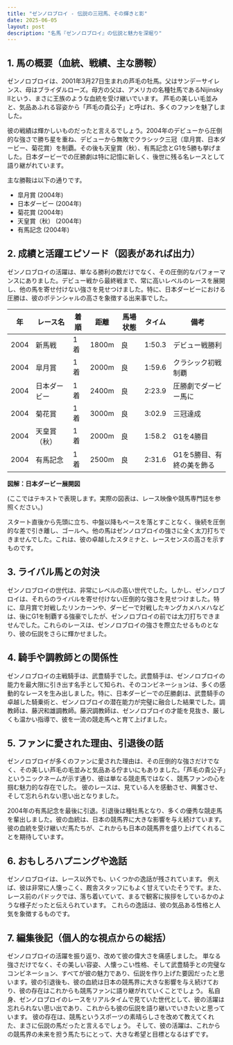 ```yaml
---
title: "ゼンノロブロイ - 伝説の三冠馬、その輝きと影"
date: 2025-06-05
layout: post
description: "名馬『ゼンノロブロイ』の伝説と魅力を深堀り"
---
```


## 1. 馬の概要（血統、戦績、主な勝鞍）

ゼンノロブロイは、2001年3月27日生まれの芦毛の牡馬。父はサンデーサイレンス、母はブライダルローズ。母方の父は、アメリカの名種牡馬であるNijinsky IIという、まさに王族のような血統を受け継いでいます。  芦毛の美しい毛並みと、気品あふれる容姿から「芦毛の貴公子」と呼ばれ、多くのファンを魅了しました。

彼の戦績は輝かしいものだったと言えるでしょう。2004年のデビューから圧倒的な強さで勝ち星を重ね、デビューから無敗でクラシック三冠（皐月賞、日本ダービー、菊花賞）を制覇。その後も天皇賞（秋）、有馬記念とG1を5勝も挙げました。日本ダービーでの圧勝劇は特に記憶に新しく、後世に残る名レースとして語り継がれています。

主な勝鞍は以下の通りです。

* 皐月賞 (2004年)
* 日本ダービー (2004年)
* 菊花賞 (2004年)
* 天皇賞（秋） (2004年)
* 有馬記念 (2004年)


## 2. 成績と活躍エピソード（図表があれば出力）

ゼンノロブロイの活躍は、単なる勝利の数だけでなく、その圧倒的なパフォーマンスにありました。デビュー戦から最終戦まで、常に高いレベルのレースを展開し、他の馬を寄せ付けない強さを見せつけました。特に、日本ダービーにおける圧勝は、彼のポテンシャルの高さを象徴する出来事でした。

| 年 | レース名          | 着順 | 距離 | 馬場状態 | タイム     | 備考                                      |
|---|-----------------|-----|------|----------|-----------|-------------------------------------------|
| 2004 | 新馬戦           | 1着 | 1800m | 良        | 1:50.3     | デビュー戦勝利                             |
| 2004 | 皐月賞           | 1着 | 2000m | 良        | 1:59.6     | クラシック初戦制覇                         |
| 2004 | 日本ダービー       | 1着 | 2400m | 良        | 2:23.9     | 圧勝劇でダービー馬に                         |
| 2004 | 菊花賞           | 1着 | 3000m | 良        | 3:02.9     | 三冠達成                                  |
| 2004 | 天皇賞（秋）       | 1着 | 2000m | 良        | 1:58.2     | G1を4勝目                               |
| 2004 | 有馬記念         | 1着 | 2500m | 良        | 2:31.6     | G1を5勝目、有終の美を飾る                   |


**図解：日本ダービー展開図**

(ここではテキストで表現します。実際の図表は、レース映像や競馬専門誌を参照ください。)

スタート直後から先頭に立ち、中盤以降もペースを落とすことなく、後続を圧倒的な差で引き離し、ゴールへ。他の馬はゼンノロブロイの強さに全く太刀打ちできませんでした。これは、彼の卓越したスタミナと、レースセンスの高さを示すものです。


## 3. ライバル馬との対決

ゼンノロブロイの世代は、非常にレベルの高い世代でした。しかし、ゼンノロブロイは、それらのライバルを寄せ付けない圧倒的な強さを見せつけました。特に、皐月賞で対戦したリンカーンや、ダービーで対戦したキングカメハメハなどは、後にG1を制覇する強豪でしたが、ゼンノロブロイの前では太刀打ちできませんでした。これらのレースは、ゼンノロブロイの強さを際立たせるものとなり、彼の伝説をさらに輝かせました。


## 4. 騎手や調教師との関係性

ゼンノロブロイの主戦騎手は、武豊騎手でした。武豊騎手は、ゼンノロブロイの能力を最大限に引き出す名手として知られ、そのコンビネーションは、多くの感動的なレースを生み出しました。特に、日本ダービーでの圧勝劇は、武豊騎手の卓越した騎乗術と、ゼンノロブロイの潜在能力が完璧に融合した結果でした。調教師は、藤沢和雄調教師。藤沢調教師は、ゼンノロブロイの才能を見抜き、厳しくも温かい指導で、彼を一流の競走馬へと育て上げました。


## 5. ファンに愛された理由、引退後の話

ゼンノロブロイが多くのファンに愛された理由は、その圧倒的な強さだけでなく、その美しい芦毛の毛並みと気品ある佇まいにもありました。「芦毛の貴公子」というニックネームが示す通り、彼は単なる競走馬ではなく、競馬ファンの心を掴む魅力的な存在でした。  彼のレースは、見ている人を感動させ、興奮させ、そして忘れられない思い出となりました。

2004年の有馬記念を最後に引退。引退後は種牡馬となり、多くの優秀な競走馬を輩出しました。彼の血統は、日本の競馬界に大きな影響を与え続けています。  彼の血統を受け継いだ馬たちが、これからも日本の競馬界を盛り上げてくれることを期待しています。


## 6. おもしろハプニングや逸話

ゼンノロブロイは、レース以外でも、いくつかの逸話が残されています。  例えば、彼は非常に人懐っこく、厩舎スタッフにもよく甘えていたそうです。また、レース前のパドックでは、落ち着いていて、まるで観客に挨拶をしているかのような様子だったと伝えられています。  これらの逸話は、彼の気品ある性格と人気を象徴するものです。


## 7. 編集後記（個人的な視点からの総括）

ゼンノロブロイの活躍を振り返り、改めて彼の偉大さを痛感しました。  単なる強さだけでなく、その美しい容姿、人懐っこい性格、そして武豊騎手との完璧なコンビネーション、すべてが彼の魅力であり、伝説を作り上げた要因だったと思います。彼の引退後も、彼の血統は日本の競馬界に大きな影響を与え続けており、彼の存在はこれからも競馬ファンに語り継がれていくことでしょう。  私自身、ゼンノロブロイのレースをリアルタイムで見ていた世代として、彼の活躍は忘れられない思い出であり、これからも彼の伝説を語り継いでいきたいと思っています。  彼の存在は、競馬というスポーツの素晴らしさを改めて教えてくれた、まさに伝説の馬だったと言えるでしょう。  そして、彼の活躍は、これからの競馬界の未来を担う馬たちにとって、大きな希望と目標となるはずです。
